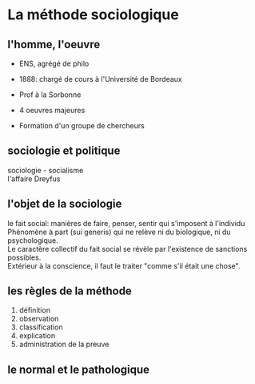 # La méthode sociologique

## l'homme, l'oeuvre

- ENS, agrégé de philo
- 1888: chargé de cours à l'Université de Bordeaux
- Prof à la Sorbonne

- 4 oeuvres majeures

- Formation d'un groupe de chercheurs

## sociologie et politique

sociologie - socialisme  
l'affaire Dreyfus  

## l'objet de la sociologie

le fait social: manières de faire, penser, sentir qui s'imposent à l'individu  
Phénomène à part (sui generis) qui ne relève ni du biologique, ni du psychologique.  
Le caractère collectif du fait social se révèle par l'existence de sanctions possibles.  
Extérieur à la conscience, il faut le traiter "comme s'il était une chose".

## les règles de la méthode

1. définition
2. observation
3. classification
4. explication
5. administration de la preuve

## le normal et le pathologique
